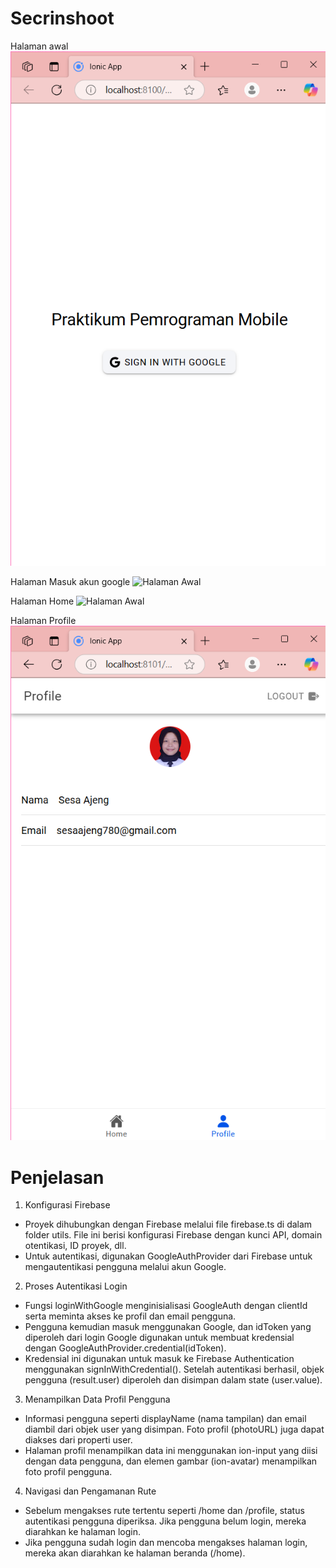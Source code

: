 # Secrinshoot
Halaman awal
![Halaman Awal](halaman1.png)

Halaman Masuk akun google
![Halaman Awal](halaman2png)

Halaman Home
![Halaman Awal](halmaan31.png)

Halaman Profile
![Halaman Awal](halaman4.png)

# Penjelasan
1. Konfigurasi Firebase
- Proyek dihubungkan dengan Firebase melalui file firebase.ts di dalam folder utils. File ini berisi konfigurasi Firebase dengan kunci API, domain otentikasi, ID proyek, dll.
- Untuk autentikasi, digunakan GoogleAuthProvider dari Firebase untuk mengautentikasi pengguna melalui akun Google.
2. Proses Autentikasi Login
- Fungsi loginWithGoogle menginisialisasi GoogleAuth dengan clientId serta meminta akses ke profil dan email pengguna.
- Pengguna kemudian masuk menggunakan Google, dan idToken yang diperoleh dari login Google digunakan untuk membuat kredensial dengan GoogleAuthProvider.credential(idToken).
- Kredensial ini digunakan untuk masuk ke Firebase Authentication menggunakan signInWithCredential(). Setelah autentikasi berhasil, objek pengguna (result.user) diperoleh dan disimpan dalam state (user.value).
3. Menampilkan Data Profil Pengguna
- Informasi pengguna seperti displayName (nama tampilan) dan email diambil dari objek user yang disimpan. Foto profil (photoURL) juga dapat diakses dari properti user.
- Halaman profil menampilkan data ini menggunakan ion-input yang diisi dengan data pengguna, dan elemen gambar (ion-avatar) menampilkan foto profil pengguna.
4. Navigasi dan Pengamanan Rute
- Sebelum mengakses rute tertentu seperti /home dan /profile, status autentikasi pengguna diperiksa. Jika pengguna belum login, mereka diarahkan ke halaman login.
- Jika pengguna sudah login dan mencoba mengakses halaman login, mereka akan diarahkan ke halaman beranda (/home).
